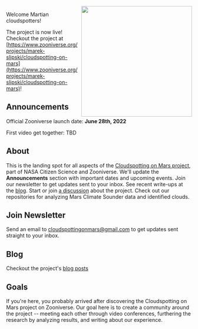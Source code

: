 <img align="right" src="https://github.com/Cloudspotting-on-Mars.png" width="300">

Welcome Martian cloudspotters!

The project is now live! Checkout the project at [https://www.zooniverse.org/projects/marek-slipski/cloudspotting-on-mars](https://www.zooniverse.org/projects/marek-slipski/cloudspotting-on-mars)!

## Announcements
Official Zooniverse launch date: **June 28th, 2022**

First video get together: TBD

## About
This is the landing spot for all aspects of the [Cloudspotting on Mars project](https://www.zooniverse.org/projects/marek-slipski/cloudspotting-on-mars
), part of NASA Citizen Science and Zooniverse. We'll update the **Announcements** section with important dates and upcoming events. Join our newsletter to get updates sent to your inbox. See recent write-ups at the [blog](https://cloudspotting-on-mars.github.io). Start or join [a discussion](https://github.com/orgs/Cloudspotting-on-Mars/discussions) about the project. Check out our repositories for analyzing Mars Climate Sounder data and identified clouds. 

## Join Newsletter
Send an email to [cloudspottingonmars@gmail.com](mailto:cloudspottingonmars@gmail.com) to get updates sent straight to your inbox.

## Blog
Checkout the project's [blog posts](https://cloudspotting-on-mars.github.io)

## Goals
If you're here, you probably arrived after discovering the Cloudspotting on Mars project on Zooniverse. Our goal here is to create a community around the project -- meeting each other through video conferences, furthering the research by analyzing results, and writing about our experience.
